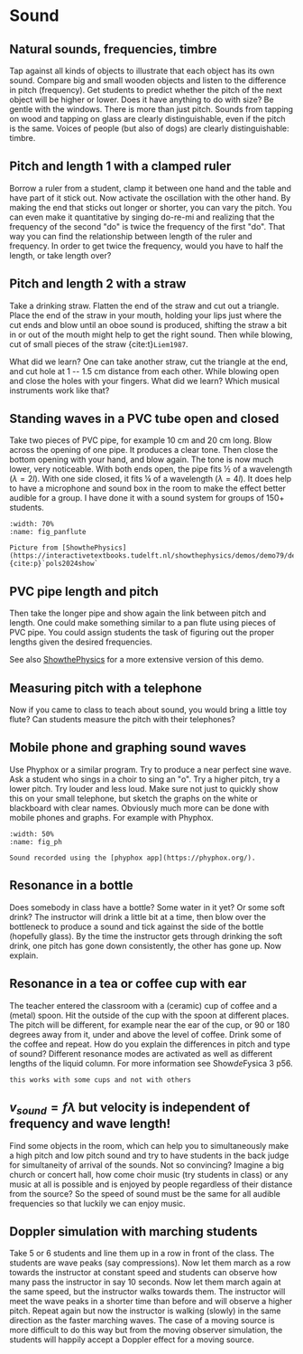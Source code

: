 # Sound

## Natural sounds, frequencies, timbre
Tap against all kinds of objects to illustrate that each object has its own sound. Compare big and small wooden objects and listen to the difference in pitch (frequency). Get students to predict whether the pitch of the next object will be higher or lower. Does it have anything to do with size? Be gentle with the windows. There is more than just pitch. Sounds from tapping on wood and tapping on glass are clearly distinguishable, even if the pitch is the same. Voices of people (but also of dogs) are clearly distinguishable: timbre.

## Pitch and length 1 with a clamped ruler
Borrow a ruler from a student, clamp it between one hand and the table and have part of it stick out. Now activate the oscillation with the other hand. By making the end that sticks out longer or shorter, you can vary the pitch. You can even make it quantitative by singing do-re-mi and realizing that the frequency of the second "do" is twice the frequency of the first "do". That way you can find the relationship between length of the ruler and frequency. In order to get twice the frequency, would you have to half the length, or take length over?

## Pitch and length 2 with a straw
Take a drinking straw. Flatten the end of the straw and cut out a triangle. Place the end of the straw in your mouth, holding your lips just where the cut ends and blow until an oboe sound is produced, shifting the straw a bit in or out of the mouth might help to get the right sound. Then while blowing, cut of small pieces of the straw {cite:t}`Liem1987`.

What did we learn? One can take another straw, cut the triangle at the end, and cut hole at 1 -- 1.5 cm distance from each other. While blowing open and close the holes with your fingers. What did we learn? Which musical instruments work like that?


## Standing waves in a PVC tube open and closed
Take two pieces of PVC pipe, for example 10 cm and 20 cm long. Blow across the opening of one pipe. It produces a clear tone. Then close the bottom opening with your hand, and blow again. The tone is now much lower, very noticeable. With both ends open, the pipe fits ½ of a wavelength ($λ=2l$). With one side closed, it fits ¼ of a wavelength ($λ=4l$). It does help to have a microphone and sound box in the room to make the effect better audible for a group. I have done it with a sound system for groups of 150+ students. 

```{figure} images/panflute.jpg
:width: 70%
:name: fig_panflute

Picture from [ShowthePhysics](https://interactivetextbooks.tudelft.nl/showthephysics/demos/demo79/demo79.html) {cite:p}`pols2024show`
```

## PVC pipe length and pitch
Then take the longer pipe and show again the link between pitch and length. One could make something similar to a pan flute using pieces of PVC pipe. You could assign students the task of figuring out the proper lengths given the desired frequencies.

See also [ShowthePhysics](https://interactivetextbooks.tudelft.nl/showthephysics/demos/demo79/demo79.html) for a more extensive version of this demo.

## Measuring pitch with a telephone
Now if you came to class to teach about sound, you would bring a little toy flute? Can students measure the pitch with their telephones?

## Mobile phone and graphing sound waves
Use Phyphox or a similar program. Try to produce a near perfect sine wave. Ask a student who sings in a choir to sing an "o". Try a higher pitch, try a lower pitch. Try louder and less loud. Make sure not just to quickly show this on your small telephone, but sketch the graphs on the white or blackboard with clear names. Obviously much more can be done with mobile phones and graphs. For example with Phyphox.

```{figure} images/phyphox_sound.*
:width: 50%
:name: fig_ph

Sound recorded using the [phyphox app](https://phyphox.org/).
```

## Resonance in a bottle 
Does somebody in class have a bottle? Some water in it yet? Or some soft drink? The instructor will drink a little bit at a time, then blow over the bottleneck to produce a sound and tick against the side of the bottle (hopefully glass). By the time the instructor gets through drinking the soft drink, one pitch has gone down consistently, the other has gone up. Now explain.

## Resonance in a tea or coffee cup with ear
The teacher entered the classroom with a (ceramic) cup of coffee and a (metal) spoon. Hit the outside of the cup with the spoon at different places. The pitch will be different, for example near the ear of the cup, or 90 or 180 degrees away from it, under and above the level of coffee. Drink some of the coffee and repeat. How do you explain the differences in pitch and type of sound? Different resonance modes are activated as well as different lengths of the liquid column. For more information see Show*de*Fysica 3 p56.

```{note}
this works with some cups and not with others
```

## $v_{sound} = f λ$ but velocity is independent of frequency and wave length! 
Find some objects in the room, which can help you to simultaneously make a high pitch and low pitch sound and try to have students in the back judge for simultaneity of arrival of the sounds. Not so convincing? Imagine a big church or concert hall, how come choir music (try students in class) or any music at all is possible and is enjoyed by people regardless of their distance from the source? So the speed of sound must be the same for all audible frequencies so that luckily we can enjoy music.

## Doppler simulation with marching students
Take 5 or 6 students and line them up in a row in front of the class. The students are wave peaks (say compressions). Now let them march as a row towards the instructor at constant speed and students can observe how many pass the instructor in say 10 seconds. Now let them march again at the same speed, but the instructor walks towards them. The instructor will meet the wave peaks in a shorter time than before and will observe a higher pitch. Repeat again but now the instructor is walking (slowly) in the same direction as the faster marching waves. The case of a moving source is more difficult to do this way but from the moving observer simulation, the students will happily accept a Doppler effect for a moving source.
